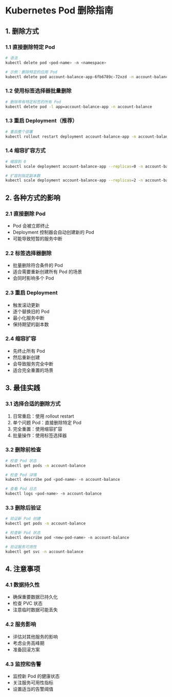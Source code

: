 # Kubernetes Pod 删除指南

## 1. 删除方式

### 1.1 直接删除特定 Pod
```bash
# 语法
kubectl delete pod <pod-name> -n <namespace>

# 示例：删除特定的应用 Pod
kubectl delete pod account-balance-app-6fb6789c-72xzd -n account-balance
```

### 1.2 使用标签选择器批量删除
```bash
# 删除带有特定标签的所有 Pod
kubectl delete pod -l app=account-balance-app -n account-balance
```

### 1.3 重启 Deployment（推荐）
```bash
# 重启整个部署
kubectl rollout restart deployment account-balance-app -n account-balance
```

### 1.4 缩容扩容方式
```bash
# 缩容到 0
kubectl scale deployment account-balance-app --replicas=0 -n account-balance

# 扩容到指定副本数
kubectl scale deployment account-balance-app --replicas=2 -n account-balance
```

## 2. 各种方式的影响

### 2.1 直接删除 Pod
- Pod 会被立即终止
- Deployment 控制器会自动创建新的 Pod
- 可能导致短暂的服务中断

### 2.2 标签选择器删除
- 批量删除符合条件的 Pod
- 适合需要重新创建所有 Pod 的场景
- 会同时影响多个 Pod

### 2.3 重启 Deployment
- 触发滚动更新
- 逐个替换旧的 Pod
- 最小化服务中断
- 保持期望的副本数

### 2.4 缩容扩容
- 先终止所有 Pod
- 然后重新创建
- 会导致服务完全中断
- 适合完全重置的场景

## 3. 最佳实践

### 3.1 选择合适的删除方式
1. 日常重启：使用 rollout restart
2. 单个问题 Pod：直接删除特定 Pod
3. 完全重置：使用缩容扩容
4. 批量操作：使用标签选择器

### 3.2 删除前检查
```bash
# 检查 Pod 状态
kubectl get pods -n account-balance

# 检查 Pod 详情
kubectl describe pod <pod-name> -n account-balance

# 查看 Pod 日志
kubectl logs <pod-name> -n account-balance
```

### 3.3 删除后验证
```bash
# 验证新 Pod 创建
kubectl get pods -n account-balance

# 检查新 Pod 状态
kubectl describe pod <new-pod-name> -n account-balance

# 验证服务可用性
kubectl get svc -n account-balance
```

## 4. 注意事项

### 4.1 数据持久性
- 确保重要数据已持久化
- 检查 PVC 状态
- 注意临时数据可能丢失

### 4.2 服务影响
- 评估对其他服务的影响
- 考虑业务高峰期
- 准备回滚方案

### 4.3 监控和告警
- 监控新 Pod 的健康状态
- 关注服务可用性指标
- 设置适当的告警阈值